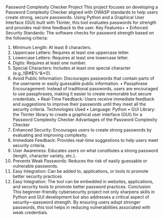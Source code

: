 Password Complexity Checker Project
This project focuses on developing a Password Complexity Checker aligned with OWASP standards to help users create strong, secure passwords. Using Python and a Graphical User Interface (GUI) built with Tkinter, this tool evaluates passwords for strength and provides real-time feedback to the user.
Key Features+
•	Enforced Security Standards:
The software checks for password strength based on the following criteria:
1.	Minimum Length: At least 8 characters.
2.	Uppercase Letters: Requires at least one uppercase letter.
3.	Lowercase Letters: Requires at least one lowercase letter.
4.	Digits: Requires at least one number.
5.	Special Characters: Includes at least one special character (e.g.,!@#$%^&*()).
6.	Avoid Public Information: Discourages passwords that contain parts of the username or easily guessable public information.
•	Passphrase Encouragement:
Instead of traditional passwords, users are encouraged to use passphrases, making it easier to create memorable but secure credentials.
•	Real-Time Feedback:
Users receive immediate feedback and suggestions to improve their passwords until they meet all the security criteria.
Technologies Used
•	Language: Python
•	GUI Library: the Tkinter library to create a graphical user interface (GUI) for a Password Complexity Checker
Advantages of the Password Complexity Checker
1.	Enhanced Security: Encourages users to create strong passwords by evaluating and improving complexity.
2.	Immediate Feedback: Provides real-time suggestions to help users meet security criteria.
3.	User Awareness: Educates users on what constitutes a strong password (length, character variety, etc.).
4.	Prevents Weak Passwords: Reduces the risk of easily guessable or vulnerable passwords.
5.	Easy Integration: Can be added to, applications, or tools to promote better security practices
6.	Easy Integration: The tool can be embedded in websites, applications, and security tools to promote better password practices.
Conclusion
This beginner-friendly cybersecurity project not only sharpens skills in Python and GUI development but also addresses a critical aspect of security—password strength. By ensuring users adopt stronger passwords, this tool helps in reducing vulnerabilities associated with weak credentials.
